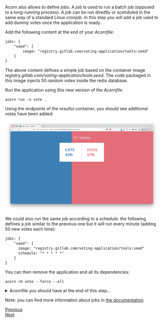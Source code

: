 Acorn also allows to define *jobs*. A *job* is used to run a batch job (opposed to a long-running process). A *job* can be run diredtly or scehduled in the same way of a standard Linux *cronjob*. In this step you will add a job used to add dummy votes once the application is ready.

Add the following content at the end of your *Acornfile*:

```
jobs: {
    "seed": {
        image: "registry.gitlab.com/voting-application/tools:seed"
    }
}
```

The above content defines a simple job based on the container image *registry.gitlab.com/voting-application/tools:seed*. The code packaged in this image injects 50 random votes inside the redis database.

Run the application using this new version of the *Acornfile*:

```
acorn run -n vote .
```

Using the endpoints of the *resultui* container, you should see additional votes have been added:

![Seed](./images/job/seed.png)

We could also run the same job according to a schedule: the following defines a job similar to the previous one but it will run every minute (adding 50 new votes each time):

```
jobs: {
    "seed": {
      image: "registry.gitlab.com/voting-application/tools:seed"
      schedule: "* * * * *"
    }
}
```

You can then remove the application and all its dependencies:

```
acorn rm vote --force --all
```

<details>
  <summary markdown="span">Acornfile you should have at the end of this step...</summary>
<pre>
labels: {
    application: "votingapp"
}
args: {
    replicas: 3
}
profiles: {
    dev: {
        replicas: 1
    }
    test: {
        replicas: 2
    }
}
containers: {
  voteui: {
    labels: {
      component: "voteui"
    }
    if args.dev {
      dirs: "/usr/share/nginx/html": "./vote-ui"
    }
    build: {
      context: "./vote-ui"
    }
    ports: publish : "80/http"
    scale: args.replicas
    memory: 32Mi
  }
  vote: {
    labels: {
      component: "vote"
    }
    build: {
      target: std.ifelse(args.dev, "dev", "production")
      context: "./vote"
    }
    if args.dev {
      dirs: {
          "/app": "./vote"
      }
    }
    ports: "5000/http"
    memory: 128Mi
  }
  redis: {
    labels: {
      component: "redis"
    }
    image: "redis:7.0.5-alpine3.16"
    ports: "6379/tcp"
    dirs: {
      if !args.dev {
        "/data": "volume://redis"
      }
    }
    memory: 32Mi
  }
  worker: {
    labels: {
      component: "worker"
    }
    build: "./worker/go"
    env: {
     "POSTGRES_USER": "secret://db-creds/username"
     "POSTGRES_PASSWORD": "secret://db-creds/password"
    }
    memory: 32Mi
  }
  db: {
    labels: {
      component: "db"
    }
    image: "postgres:15.0-alpine3.16"
    ports: "5432/tcp"
    env: {
      "POSTGRES_USER": "secret://db-creds/username"
      "POSTGRES_PASSWORD": "secret://db-creds/password"
    }
    dirs: {
      if !args.dev {
        "/var/lib/postgresql/data": "volume://db"
      }
    }
    memory: 128Mi
  }
  result: {
    labels: {
      component: "result"
    }
    build: {
      target: std.ifelse(args.dev, "dev", "production")
      context: "./result"
    }
    if args.dev {
      dirs: {
          "/app": "./result"
      }
    }   
    ports: "5000/http"
    env: {
      "POSTGRES_USER": "secret://db-creds/username"
      "POSTGRES_PASSWORD": "secret://db-creds/password"
    }
    memory: 128Mi
  }
  resultui: {
    labels: {
      component: "resultui"
    }
    build: {
      target: std.ifelse(args.dev, "dev", "production")
      context: "./result-ui"
    }
    if args.dev {
      dirs: {
        "/app": "./result-ui"
      }
    } 
    ports: publish : "80/http"
    memory: 32Mi
  }
}
secrets: {
    "db-creds": {
        type: "basic"
        data: {
            username: ""
            password: ""
        }
    }
}
volumes: {
  if !args.dev {
    "db": {
        size: "100M"
    }
    "redis": {
        size: "100M"
    }
  }
}
jobs: {
    "seed": {
        image: "registry.gitlab.com/voting-application/tools:seed"
    }
}
</pre>
</details>

Note: you can find more information about jobs in [the documentation](https://docs.acorn.io/authoring/jobs)

[Previous](./constraints.md)  
[Next](./projects.md)